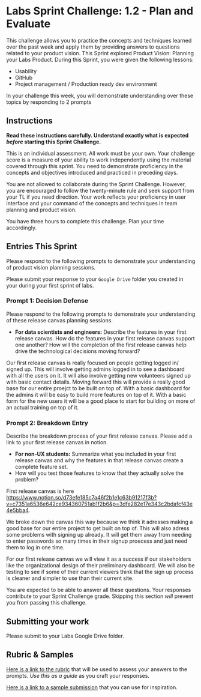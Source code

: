 # Labs Sprint Challenge: 1.2 - Plan and Evaluate

This challenge allows you to practice the concepts and techniques learned over the past week and apply them by providing answers to questions related to your product vision. This Sprint explored Product Vision: Planning your Labs Product. During this Sprint, you were given the following lessons:

- Usability
- GitHub
- Project management / Production ready dev environment

In your challenge this week, you will demonstrate understanding over these topics by responding to 2 prompts

## Instructions

**Read these instructions carefully. Understand exactly what is expected _before_ starting this Sprint Challenge.**

This is an individual assessment. All work must be your own. Your challenge score is a measure of your ability to work independently using the material covered through this sprint. You need to demonstrate proficiency in the concepts and objectives introduced and practiced in preceding days.

You are not allowed to collaborate during the Sprint Challenge. However, you are encouraged to follow the twenty-minute rule and seek support from your TL if you need direction. Your work reflects your proficiency in user interface and your command of the concepts and techniques in team planning and product vision.

You have three hours to complete this challenge. Plan your time accordingly.

## Entries This Sprint

Please respond to the following prompts to demonstrate your understanding of product vision planning sessions.

Please submit your response to your `Google Drive` folder you created in your during your first sprint of labs.

### Prompt 1: Decision Defense

Please respond to the following prompts to demonstrate your understanding of these release canvas planning sessions.

- **For data scientists and engineers:** Describe the features in your first release canvas. How do the features in your first release canvas support one another? How will the completion of the first release canvas help drive the technological decisions moving forward?


Our first release canvas is really focused on people getting logged in/ signed up. This will involve getting admins logged in to see a dashboard with all the users on it. It will also involve getting new volunteers signed up with basic contact details. Moving forward this will provide a really good base for our entire proejct to be built on top of. With a basic dashboard for the admins it will be easy to build more features on top of it. With a basic form for the new users it will be a good place to start for building on more of an actual training on top of it. 

### Prompt 2: Breakdown Entry

Describe the breakdown process of your first release canvas. Please add a link to your first release canvas in notion.

- **For non-UX students:** Summarize what you included in your first release canvas and why the features in that release canvas create a complete feature set.
- How will you test those features to know that they actually solve the problem?

First release canvas is here https://www.notion.so/d73efe185c7a46f2b1e1c63b91217f3b?v=c7351a6536e642ce934360751ab1f2b6&p=3dfe282e17e343c2bdafcf43e4e5bba4. 

We broke down the canvas this way because we think it adresses making a good base for our entire project to get built on top of. This will also adress some problems with signing up already. It will get them away from needing to enter passwords so many times in their signup proecess and just need them to log in one time. 

For our first release canvas we will view it as a success if our stakeholders like the organizational design of their preliminary dashboard. We will also be testing to see if some of their current viewers think that the sign up process is cleaner and simpler to use than their current site. 





You are expected to be able to answer all these questions. Your responses contribute to your Sprint Challenge grade. Skipping this section _will_ prevent you from passing this challenge.

## Submitting your work

Please submit to your Labs Google Drive folder.

## Rubric & Samples


[Here is a link to the rubric](https://www.notion.so/lambdaschool/1-2-Decision-Defense-Entry-Rubric-Plan-and-evaluate-0064ad34a2ca41d3a3121f80d82fe9c4) that will be used to assess your answers to the prompts. _Use this as a guide_ as you craft your responses.

[Here is a link to a sample submission](https://www.notion.so/lambdaschool/1-2-Defense-Breakdown-Entry-Plan-and-Evaluate-205694abdd4e4f83a899a90e478df27c) that you can use for inspiration.
